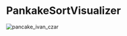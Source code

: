 # PankakeSortVisualizer



![pancake_ivan_czar](https://user-images.githubusercontent.com/65811518/189513790-247a8fb4-5425-4237-a6a9-2ebf3d95f009.gif)
